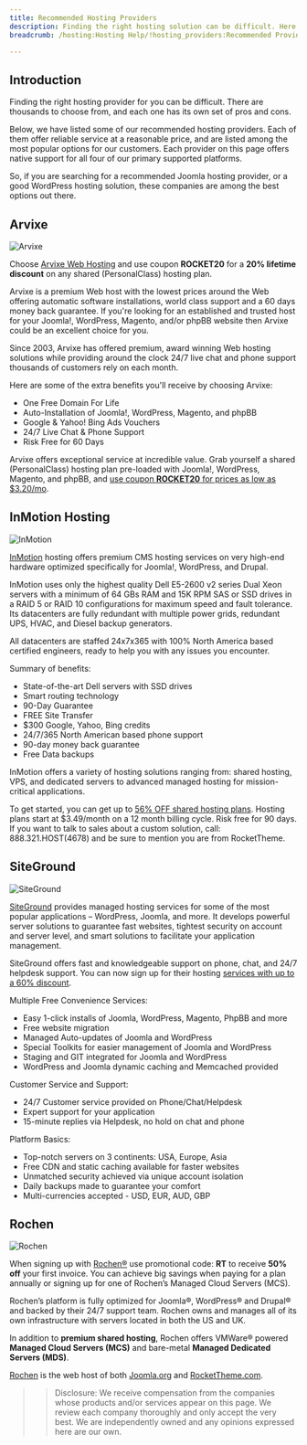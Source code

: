 ```yaml
---
title: Recommended Hosting Providers
description: Finding the right hosting solution can be difficult. Here is our list of recommended providers.
breadcrumb: /hosting:Hosting Help/!hosting_providers:Recommended Providers/

---
```


Introduction
-----

Finding the right hosting provider for you can be difficult. There are thousands to choose from, and each one has its own set of pros and cons.

Below, we have listed some of our recommended hosting providers. Each of them offer reliable service at a reasonable price, and are listed among the most popular options for our customers. Each provider on this page offers native support for all four of our primary supported platforms. 

So, if you are searching for a recommended Joomla hosting provider, or a good WordPress hosting solution, these companies are among the best options out there.

Arvixe
-----

![Arvixe][logo_arvixe]

Choose [Arvixe Web Hosting][arvixe] and use coupon **ROCKET20** for a **20% lifetime discount** on any shared (PersonalClass) hosting plan. 

Arvixe is a premium Web host with the lowest prices around the Web offering automatic software installations, world class support and a 60 days money back guarantee. If you're looking for an established and trusted host for your Joomla!, WordPress, Magento, and/or phpBB website then Arvixe could be an excellent choice for you. 

Since 2003, Arvixe has offered premium, award winning Web hosting solutions while providing around the clock 24/7 live chat and phone support thousands of customers rely on each month.

Here are some of the extra benefits you'll receive by choosing Arvixe:

* One Free Domain For Life
* Auto-Installation of Joomla!, WordPress, Magento, and phpBB
* Google & Yahoo! Bing Ads Vouchers
* 24/7 Live Chat & Phone Support
* Risk Free for 60 Days

Arvixe offers exceptional service at incredible value. Grab yourself a shared (PersonalClass) hosting plan pre-loaded with Joomla!, WordPress, Magento, and phpBB, and [use coupon **ROCKET20** for prices as low as $3.20/mo][arvixe].

InMotion Hosting
-----

![InMotion][inmotion]

[InMotion](https://secure1.inmotionhosting.com/cgi-bin/gby/clickthru.cgi?id=rocket&page=7) hosting offers premium CMS hosting services on very high-end hardware optimized specifically for Joomla!, WordPress, and Drupal. 

InMotion uses only the highest quality Dell E5-2600 v2 series Dual Xeon servers with a minimum of 64 GBs RAM and 15K RPM SAS or SSD drives in a RAID 5 or RAID 10 configurations for maximum speed and fault tolerance. Its datacenters are fully redundant with multiple power grids, redundant UPS, HVAC, and Diesel backup generators.   

All datacenters are staffed 24x7x365 with 100% North America based certified engineers, ready to help you with any issues you encounter. 

Summary of benefits:

* State-of-the-art Dell servers with SSD drives 
* Smart routing technology 
* 90-Day Guarantee
* FREE Site Transfer 
* $300 Google, Yahoo, Bing credits 
* 24/7/365 North American based phone support 
* 90-day money back guarantee
* Free Data backups

InMotion offers a variety of hosting solutions ranging from: shared hosting, VPS, and dedicated servers to advanced managed hosting for mission-critical applications.   

To get started, you can get up to [56% OFF shared hosting plans](https://secure1.inmotionhosting.com/cgi-bin/gby/clickthru.cgi?id=rocket&page=7). Hosting plans start at $3.49/month on a 12 month billing cycle. Risk free for 90 days. If you want to talk to sales about a custom solution, call: 888.321.HOST(4678) and be sure to mention you are from RocketTheme. 

SiteGround
-----

![SiteGround][siteground]

[SiteGround](http://www.siteground.com/web-hosting.htm?afcode=80f7e2672d8a7dadbc877c6ec9b42378) provides managed hosting services for some of the most popular applications – WordPress, Joomla, and more. It develops powerful server solutions to guarantee fast websites, tightest security on account and server level, and smart solutions to facilitate your application management. 

SiteGround offers fast and knowledgeable support on phone, chat, and 24/7 helpdesk support. You can now sign up for their hosting [services with up to a 60% discount](http://www.siteground.com/web-hosting.htm?afcode=80f7e2672d8a7dadbc877c6ec9b42378).

Multiple Free Convenience Services:

* Easy 1-click installs of Joomla, WordPress, Magento, PhpBB and more
* Free website migration
* Managed Auto-updates of Joomla and WordPress
* Special Toolkits for easier management of Joomla and WordPress
* Staging and GIT integrated for Joomla and WordPress
* WordPress and Joomla dynamic caching and Memcached provided

Customer Service and Support:

* 24/7 Customer service provided on Phone/Chat/Helpdesk
* Expert support for your application
* 15-minute replies via Helpdesk, no hold on chat and phone

Platform Basics:

* Top-notch servers on 3 continents: USA, Europe, Asia
* Free CDN and static caching available for faster websites
* Unmatched security achieved via unique account isolation
* Daily backups made to guarantee your comfort
* Multi-currencies accepted - USD, EUR, AUD, GBP

Rochen
-----

![Rochen][rochen]

When signing up with [Rochen®](http://www.rochen.com/?utm_source=Documentation&utm_medium=Showcase&utm_campaign=RocketTheme) use promotional code: **RT** to receive **50% off** your first invoice.  You can achieve big savings when paying for a plan annually or signing up for one of Rochen’s Managed Cloud Servers (MCS).

Rochen’s platform is fully optimized for Joomla®, WordPress® and Drupal® and backed by their 24/7 support team. Rochen owns and manages all of its own infrastructure with servers located in both the US and UK.

In addition to **premium shared hosting**, Rochen offers VMWare® powered **Managed Cloud Servers (MCS)** and bare-metal **Managed Dedicated Servers (MDS)**.

[Rochen](http://www.rochen.com/?utm_source=Documentation&utm_medium=Showcase&utm_campaign=RocketTheme) is the web host of both [Joomla.org](http://joomla.org) and [RocketTheme.com](http://www.rockettheme.com).

>> Disclosure: We receive compensation from the companies whose products and/or services appear on this page. We review each company thoroughly and only accept the very best. We are independently owned and any opinions expressed here are our own.

[arvixe]: http://www.arvixe.com/rockettheme-hosting?utm_campaign=Documentation&utm_medium=showcase&utm_source=rockettheme.com
[logo_arvixe]: assets/logo_arvixe2.jpeg
[rochen]: assets/rochen.jpg
[inmotion]: assets/inmotion.jpg
[siteground]: assets/siteground.jpg
